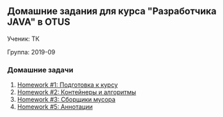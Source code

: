 ## Домашние задания для курса "Разработчика JAVA" в OTUS
Ученик: ТК

Группа: 2019-09

### Домашние задачи
1. [Homework #1: Подготовка к курсу](hw01-maven)
1. [Homework #2: Контейнеры и алгоритмы](hw02-generics-collections)
1. [Homework #3: Сборщики мусора](hw03-gc)
1. [Homework #5: Аннотации](hw05-testing-framework)
